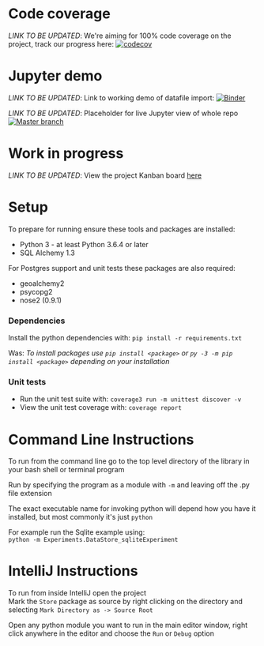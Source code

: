 # Code coverage

_LINK TO BE UPDATED_: 
We're aiming for 100% code coverage on the project, track our progress here:  [![codecov](https://codecov.io/gh/debrief/python-import-library/branch/develop/graph/badge.svg)](https://codecov.io/gh/debrief/python-import-library)

# Jupyter demo

_LINK TO BE UPDATED_:
Link to working demo of datafile import: [![Binder](https://mybinder.org/badge_logo.svg)](https://mybinder.org/v2/gh/debrief/python-import-library/master?filepath=jupyter%2FDataStore_sqliteExperiment.ipynb)

_LINK TO BE UPDATED_:
Placeholder for live Jupyter view of whole repo
[![Master branch](https://mybinder.org/badge_logo.svg)](https://mybinder.org/v2/gh/debrief/python-import-library/master)

# Work in progress
_LINK TO BE UPDATED_:
View the project Kanban board [here](https://github.com/debrief/python-import-library/projects/1)

# Setup

To prepare for running ensure these tools and packages are installed:
* Python 3 - at least Python 3.6.4 or later
* SQL Alchemy 1.3

For Postgres support and unit tests these packages are also required:
* geoalchemy2
* psycopg2
* nose2 (0.9.1)

### Dependencies

Install the python dependencies with: `pip install -r requirements.txt`

Was: _To install packages use `pip install <package>` or `py -3 -m pip install <package>` depending on your installation_

### Unit tests

* Run the unit test suite with:  `coverage3 run -m unittest discover -v`
* View the unit test coverage with: `coverage report`

# Command Line Instructions

To run from the command line go to the top level directory of the library in your bash shell or terminal program

Run by specifying the program as a module with `-m` and leaving off the .py file extension

The exact executable name for invoking python will depend how you have it installed, but most commonly it's just `python`
  
For example run the Sqlite example using:  
```python -m Experiments.DataStore_sqliteExperiment```

# IntelliJ Instructions

To run from inside IntelliJ open the project  
Mark the `Store` package as source by right clicking on the directory and selecting `Mark Directory as -> Source Root`

Open any python module you want to run in the main editor window, right click anywhere in the editor and choose the `Run` or `Debug` option


